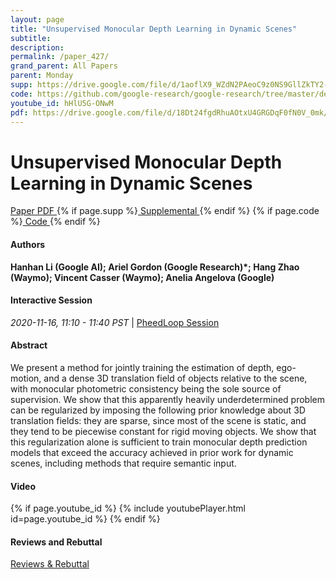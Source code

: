 ```yaml
---
layout: page
title: "Unsupervised Monocular Depth Learning in Dynamic Scenes"
subtitle: 
description:
permalink: /paper_427/
grand_parent: All Papers
parent: Monday
supp: https://drive.google.com/file/d/1aoflX9_WZdN2PAeoC9z0NS9GllZkTY2-/view
code: https://github.com/google-research/google-research/tree/master/depth_and_motion_learning
youtube_id: hHlU5G-ONwM
pdf: https://drive.google.com/file/d/18Dt24fgdRhuAOtxU4GRGDqF0fN0V_0mk/view
---
```


# Unsupervised Monocular Depth Learning in Dynamic Scenes

<a href="https://drive.google.com/file/d/18Dt24fgdRhuAOtxU4GRGDqF0fN0V_0mk/view" target="_blank" rel="noopener noreferrer" class="btn btn-blue"><i class="fa fa-file-text-o" aria-hidden="true"></i> Paper PDF </a> {% if page.supp %}<a href="https://drive.google.com/file/d/1aoflX9_WZdN2PAeoC9z0NS9GllZkTY2-/view" target="_blank" rel="noopener noreferrer" class="btn btn-green"><i class="fa fa-file-text-o" aria-hidden="true"></i> Supplemental </a>{% endif %} {% if page.code %}<a href="https://github.com/google-research/google-research/tree/master/depth_and_motion_learning" target="_blank" rel="noopener noreferrer" class="btn"><i class="fa fa-github" aria-hidden="true"></i> Code </a>{% endif %} 

#### Authors
**Hanhan Li (Google AI); Ariel Gordon (Google Research)*; Hang Zhao (Waymo); Vincent Casser (Waymo); Anelia Angelova (Google)**

#### Interactive Session
<em>2020-11-16, 11:10 - 11:40 PST </em> | <a href="https://pheedloop.com/corl2020/virtual/?page=sessions&section=SESNA52OG3SAYN5MP" target="_blank" rel="noopener noreferrer"> PheedLoop Session <i class="fa fa-external-link" aria-hidden="true"></i> </a> 

#### Abstract
We present a method for jointly training the estimation of depth, ego-motion, and a dense 3D translation field of objects relative to the scene, with monocular photometric consistency being the sole source of supervision. We show that this apparently heavily underdetermined problem can be regularized by imposing the following prior knowledge about 3D translation fields: they are sparse, since most of the scene is static, and they tend to be piecewise constant for rigid moving objects. We show that this regularization alone is sufficient to train monocular depth prediction models that exceed the accuracy achieved in prior work for dynamic scenes, including methods that require semantic input.

#### Video
{% if page.youtube_id %}
{% include youtubePlayer.html id=page.youtube_id %}
{% endif %}

#### Reviews and Rebuttal
<a href="" target="_blank" rel="noopener noreferrer" class="btn btn-purple"><i class="fa fa-pencil-square-o" aria-hidden="true"></i> Reviews & Rebuttal </a>

